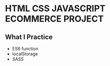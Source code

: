 # HTML CSS JAVASCRIPT ECOMMERCE PROJECT

## What I Practice

 - ES6 function
 - localStorage 
 - SASS 

